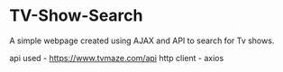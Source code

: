# TV-Show-Search

A simple webpage created using AJAX and API to search for Tv shows.

api used - https://www.tvmaze.com/api
http client - axios
